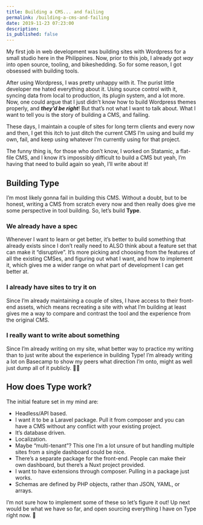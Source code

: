 ```yaml
---
title: Building a CMS... and failing
permalink: /building-a-cms-and-failing
date: 2019-11-23 07:23:00
description:
is_published: false
---
```


My first job in web development was building sites with Wordpress for a small studio here in the Philippines. Now, prior to this job, I already got *way* into open source, tooling, and bikeshedding. So for some reason, I got obsessed with building tools.

After using Wordpress, I was pretty unhappy with it. The purist little developer me hated everything about it. Using source control with it, syncing data from local to production, its plugin system, and a lot more. Now, one could argue that I just didn’t know how to build Wordpress themes properly, and ***they’d be right***! But that’s not what I want to talk about. What I want to tell you is the story of building a CMS, and failing.

<!-- more -->

These days, I maintain a couple of sites for long term clients and every now and then, I get this itch to just ditch the current CMS I’m using and build my own, fail, and keep using whatever I’m currently using for that project.

The funny thing is, for those who don’t know, I worked on Statamic, a flat-file CMS, and I know it’s impossibly difficult to build a CMS but yeah, I’m having that need to build again so yeah, I’ll write about it!

## Building Type

I’m most likely gonna fail in building this CMS. Without a doubt, but to be honest, writing a CMS from scratch every now and then really does give me some perspective in tool building. So, let’s build **Type**.

### We already have a spec

Whenever I want to learn or get better, it’s better to build something that already exists since I don’t really need to ALSO think about a feature set that can make it “disruptive”. It’s more picking and choosing from the features of all the existing CMSes, and figuring out what I want, and how to implement it, which gives me a wider range on what part of development I can get better at.

### I already have sites to try it on

Since I’m already maintaining a couple of sites, I have access to their front-end assets, which means recreating a site with what I’m building at least gives me a way to compare and contrast the tool and the experience from the original CMS.

### I really want to write about something

Since I’m already writing on my site, what better way to practice my writing than to just write about the experience in building Type! I’m already writing a lot on Basecamp to show my peers what direction I’m onto, might as well just dump all of it publicly. :woman_shrugging:

## How does Type work?

The initial feature set in my mind are:

- Headless/API based.
- I want it to be a Laravel package. Pull it from composer and you can have a CMS without any conflict with your existing project.
- It’s database driven.
- Localization.
- Maybe “multi-tenant”? This one I’m a lot unsure of but handling multiple sites from a single dashboard could be nice.
- There’s a separate package for the front-end. People can make their own dashboard, but there’s a Nuxt project provided.
- I want to have extensions through composer. Pulling in a package just works.
- Schemas are defined by PHP objects, rather than JSON, YAML, or arrays.

I’m not sure how to implement some of these so let’s figure it out! Up next would be what we have so far, and open sourcing everything I have on Type right now. :tada:













